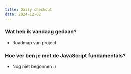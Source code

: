 ```yaml
---
title: Daily checkout
date: 2024-12-02   
---
```


### Wat heb ik vandaag gedaan?
- Roadmap van project

### Hoe ver ben je met de JavaScript fundamentals?
- Nog niet begonnen :)